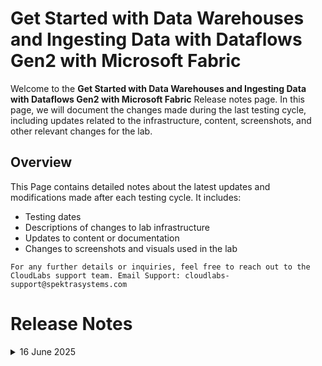 # Get Started with Data Warehouses and Ingesting Data with Dataflows Gen2 with Microsoft Fabric  

Welcome to the **Get Started with Data Warehouses and Ingesting Data with Dataflows Gen2 with Microsoft Fabric** Release notes page. In this page, we will document the changes made during the last testing cycle, including updates related to the infrastructure, content, screenshots, and other relevant changes for the lab.

## Overview

This Page contains detailed notes about the latest updates and modifications made after each testing cycle. It includes:

- Testing dates
- Descriptions of changes to lab infrastructure
- Updates to content or documentation
- Changes to screenshots and visuals used in the lab

`For any further details or inquiries, feel free to reach out to the CloudLabs support team. Email Support: cloudlabs-support@spektrasystems.com`

# Release Notes

<details>
  <summary>16 June 2025</summary>

## Infrastructure Changes

NA

## Content Changes

- **Change**: 
  - Updated the content for improved clarity


## Screenshot Updates

- **Change**: 

    1. Screenshots have been updated to reflect the introduction of Copilot in Fabric, and all images have been revised accordingly.
    2. Getting started page has been Updated as per new Ui updates in cloudlabs portal

## Testing Notes

- **Testing Date**: 2025-06-13

</details>
